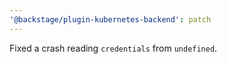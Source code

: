 ```yaml
---
'@backstage/plugin-kubernetes-backend': patch
---
```


Fixed a crash reading `credentials` from `undefined`.
